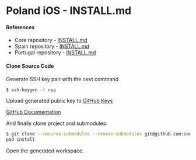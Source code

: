 # Poland iOS - INSTALL.md

#### References


* Core repository - [INSTALL.md](https://github.com/santander-group-europe/ios-santander-one/blob/master/INSTALL.md)
* Spain repository - [INSTALL.md](https://github.com/santander-group-europe/ios-spain/blob/master/INSTALL.md)
* Portugal repository - [INSTALL.md](https://github.com/santander-group-europe/ios-portugal/blob/master/INSTALL.md)
 

#### Clone Source Code

 

Generate SSH key pair with the next command 


```bash
$ ssh-keygen -t rsa

```
    
Upload generated public key to [GitHub Keys](https://github.com/settings/keys)


[GitHub Documentation](https://docs.github.com/es/github/authenticating-to-github/connecting-to-github-with-ssh/adding-a-new-ssh-key-to-your-github-account)


And finally clone project and submodules:

```bash
$ git clone --recurse-submodules --remote-submodules git@github.com:santander-group-europe/ios-poland.git
pod install
```
Open the generated workspace.
